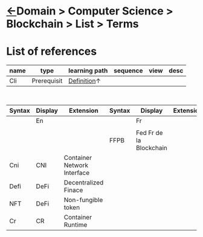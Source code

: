 # [&larr;][Repo_Readme]Domain > Computer Science > Blockchain > List > Terms

[//]: #(Reference)
[Repo_Readme]:     ../README.md

[Kubectl_Whatis]:  ../whatis/kubectl_whatis.md
[Kubectl_Howto]:   ../howto/kubectl_howto.md

# List of references

|name|type|learning path|sequence|view|desc|
|-|-|-|-|-|-|
|Cli|Prerequisit|[Definition](.)&#8593;|
<br>

|Syntax|Display|Extension|Syntax|Display|Extension
|-|-|-|-|-|-|
||En|||Fr||
||
||||FFPB|Fed Fr de la Blockchain|
|Cni|CNI|Container Network Interface|||
|Defi|DeFi|Decentralized Finace|||
|NFT|DeFi|Non-fungible token|||
|Cr|CR|Container Runtime|||

